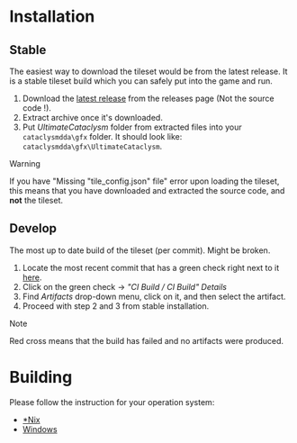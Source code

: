 # Installation

## Stable

The easiest way to download the tileset would be from the latest release. It is a stable tileset build which you can safely put into the game and run.

1. Download the [latest release](https://github.com/I-am-Erk/CDDA-Tilesets/releases/latest) from the releases page (Not the source code !).
2. Extract archive once it's downloaded.
3. Put *UltimateCataclysm* folder from extracted files into your `cataclysmdda\gfx` folder. It should look like: `cataclysmdda\gfx\UltimateCataclysm`.

> [!WARNING]
> If you have "Missing "tile_config.json" file" error upon loading the tileset, this means that you have downloaded and extracted the source code, and **not** the tileset.

## Develop

The most up to date build of the tileset (per commit). Might be broken.

1. Locate the most recent commit that has a green check right next to it [here](https://github.com/I-am-Erk/CDDA-Tilesets/commits/master).
2. Click on the green check -> *"CI Build / CI Build" Details*
3. Find *Artifacts* drop-down menu, click on it, and then select the artifact.
4. Proceed with step 2 and 3 from stable installation.

> [!NOTE]
> Red cross means that the build has failed and no artifacts were produced.

# Building

Please follow the instruction for your operation system:
- [*Nix](installation_nix.md)
- [Windows](installation_windows.md)
